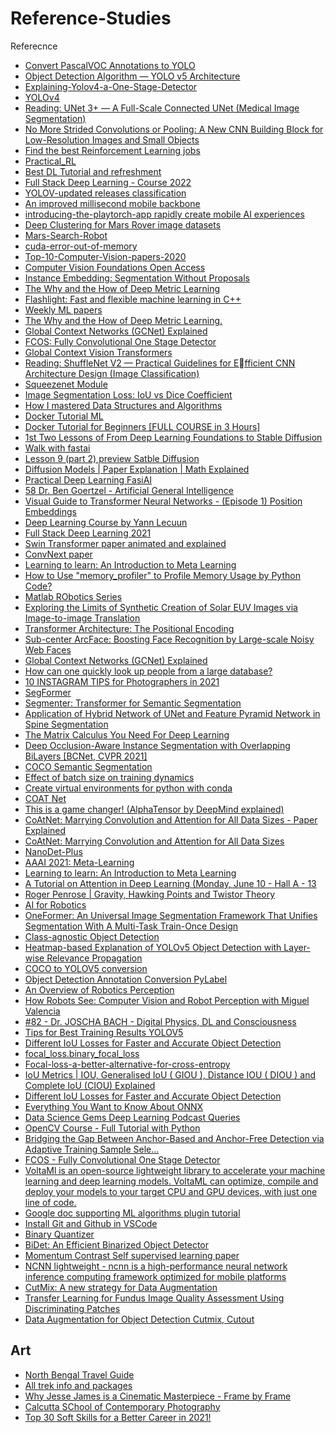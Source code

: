 # Reference-Studies
Referecnce

* [Convert PascalVOC Annotations to YOLO](https://gist.github.com/Amir22010/a99f18ca19112bc7db0872a36a03a1ec)
* [Object Detection Algorithm — YOLO v5 Architecture](https://medium.com/analytics-vidhya/object-detection-algorithm-yolo-v5-architecture-89e0a35472ef)
* [Explaining-Yolov4-a-One-Stage-Detector](https://becominghuman.ai/explaining-yolov4-a-one-stage-detector-cdac0826cbd7)
* [YOLOv4](https://jonathan-hui.medium.com/yolov4-c9901eaa8e61)
* [Reading: UNet 3+ — A Full-Scale Connected UNet (Medical Image Segmentation)](https://sh-tsang.medium.com/reading-unet-3-a-full-scale-connected-unet-medical-image-segmentation-ebb5e7f53caa)
* [No More Strided Convolutions or Pooling: A New CNN Building Block for Low-Resolution Images and Small Objects](https://arxiv.org/abs/2208.03641v1)
* [Find the best Reinforcement Learning jobs](https://www.upwork.com/freelance-jobs/reinforcement-learning/)
* [Practical_RL](https://github.com/yandexdataschool/Practical_RL)
* [Best DL Tutorial and refreshment](https://fullstackdeeplearning.com/spring2021/)
* [Full Stack Deep Learning - Course 2022](https://fullstackdeeplearning.com/course/2022/)
* [YOLOV-updated releases classification](https://github.com/ultralytics/yolov5/releases)
* [An improved millisecond mobile backbone](https://arxiv.org/abs/2206.04040)
* [introducing-the-playtorch-app rapidly create mobile AI experiences](https://pytorch.org/blog/introducing-the-playtorch-app/?content=playtorchv0.2launch)
* [Deep Clustering for Mars Rover image datasets](https://arxiv.org/ftp/arxiv/papers/1911/1911.06623.pdf)
* [Mars-Search-Robot](https://github.com/Salman-H/mars-search-robot)
* [cuda-error-out-of-memory](https://maneeshkadanasseril.medium.com/cuda-error-out-of-memory-331d47d85414)
* [Top-10-Computer-Vision-papers-2020](https://www.kdnuggets.com/2021/01/top-10-computer-vision-papers-2020.html)
* [Computer Vision Foundations Open Access](https://openaccess.thecvf.com/menu)
* [Instance Embedding: Segmentation Without Proposals](https://towardsdatascience.com/instance-embedding-instance-segmentation-without-proposals-31946a7c53e1)
* [The Why and the How of Deep Metric Learning](https://towardsdatascience.com/the-why-and-the-how-of-deep-metric-learning-e70e16e199c0)
* [Flashlight: Fast and flexible machine learning in C++](https://ai.facebook.com/blog/flashlight-fast-and-flexible-machine-learning-in-c-plus-plus/)
* [Weekly ML papers](https://papers.labml.ai/papers/weekly)
* [The Why and the How of Deep Metric Learning.](https://towardsdatascience.com/the-why-and-the-how-of-deep-metric-learning-e70e16e199c0)
* [Global Context Networks (GCNet) Explained](https://blog.paperspace.com/global-context-networks-gcnet/)
* [FCOS: Fully Convolutional One Stage Detector](https://youtu.be/_ADYE6QaAAY)
* [Global Context Vision Transformers](https://arxiv.org/pdf/2206.09959.pdf)
* [Reading: ShuffleNet V2 — Practical Guidelines for Efficient CNN Architecture Design (Image Classification)](https://sh-tsang.medium.com/reading-shufflenet-v2-practical-guidelines-for-e-fficient-cnn-architecture-design-image-287b05abc08a)
* [Squeezenet Module](https://youtu.be/ge_RT5wvHvY)
* [Image Segmentation Loss: IoU vs Dice Coefficient](https://youtu.be/AZr64OxshLo)
* [How I mastered Data Structures and Algorithms](https://youtu.be/s2mYsPWzLjg)
* [Docker Tutorial ML](https://youtu.be/0qG_0CPQhpg)
* [Docker Tutorial for Beginners [FULL COURSE in 3 Hours]](https://youtu.be/3c-iBn73dDE)
* [1st Two Lessons of From Deep Learning Foundations to Stable Diffusion](https://www.fast.ai/posts/part2-2022-preview.html)
* [Walk with fastai](https://walkwithfastai.com/)
* [Lesson 9 (part 2) preview Satble Diffusion](https://forums.fast.ai/t/lesson-9-part-2-preview/101336)
* [Diffusion Models | Paper Explanation | Math Explained](https://youtu.be/HoKDTa5jHvg)
* [Practical Deep Learning FasiAI](https://course.fast.ai/)
* [58 Dr. Ben Goertzel - Artificial General Intelligence](https://youtu.be/sw8IE3MX1SY)
* [Visual Guide to Transformer Neural Networks - (Episode 1) Position Embeddings](https://youtu.be/dichIcUZfOw)
* [Deep Learning Course by Yann Lecuun](https://atcold.github.io/pytorch-Deep-Learning/)
* [Full Stack Deep Learning 2021](https://fullstackdeeplearning.com/spring2021/)
* [Swin Transformer paper animated and explained](https://youtu.be/SndHALawoag)
* [ConvNext paper](https://www.youtube.com/watch?v=QqejV0LNDHA)
* [Learning to learn: An Introduction to Meta Learning](https://youtu.be/ByeRnmHJ-uk)
* [How to Use "memory_profiler" to Profile Memory Usage by Python Code?](https://coderzcolumn.com/tutorials/python/how-to-profile-memory-usage-in-python-using-memory-profiler)
* [Matlab RObotics Series](https://www.youtube.com/playlist?list=PLn8PRpmsu08rdL7jwgrQjewdFXxDHbyIV)
* [Exploring the Limits of Synthetic Creation of Solar EUV Images via Image-to-image
Translation](https://iopscience.iop.org/article/10.3847/1538-4357/ac867b/pdf)
* [Transformer Architecture: The Positional Encoding](https://kazemnejad.com/blog/transformer_architecture_positional_encoding/)
* [Sub-center ArcFace: Boosting Face Recognition by Large-scale Noisy Web Faces](https://paperswithcode.com/paper/sub-center-arcface-boosting-face-recognition)
* [Global Context Networks (GCNet) Explained](https://blog.paperspace.com/global-context-networks-gcnet/)
* [How can one quickly look up people from a large database?](https://datascience.stackexchange.com/questions/49581/how-can-one-quickly-look-up-people-from-a-large-database)
* [10 INSTAGRAM TIPS for Photographers in 2021](https://youtu.be/X_ZH2sjiNvo)
* [SegFormer](https://huggingface.co/docs/transformers/model_doc/segformer)
* [Segmenter: Transformer for Semantic Segmentation
](https://github.com/rstrudel/segmenter)
* [Application of Hybrid Network of UNet and Feature Pyramid Network in Spine Segmentation](https://ieeexplore.ieee.org/document/9478765)
* [The Matrix Calculus You Need For Deep Learning](https://arxiv.org/abs/1802.01528)
* [Deep Occlusion-Aware Instance Segmentation with Overlapping BiLayers [BCNet, CVPR 2021]](https://github.com/lkeab/BCNet)
* [COCO Semantic Segmentation](https://github.com/temi0506/Reference-Studies/blob/main/COCOdataset_SemanticSegmentation_Demo.ipynb)
* [Effect of batch size on training dynamics](https://medium.com/mini-distill/effect-of-batch-size-on-training-dynamics-21c14f7a716e)
* [Create virtual environments for python with conda](https://uoa-eresearch.github.io/eresearch-cookbook/recipe/2014/11/20/conda/)
* [COAT Net](https://arxiv.org/pdf/2106.04803.pdf)
* [This is a game changer! (AlphaTensor by DeepMind explained)](https://youtu.be/3N3Bl5AA5QU)
* [CoAtNet: Marrying Convolution and Attention for All Data Sizes - Paper Explained](https://www.youtube.com/watch?v=lZdyER5nOXU)
* [CoAtNet: Marrying Convolution and Attention for All Data Sizes
](https://www.youtube.com/watch?v=VoRQiKQcdcI)
* [NanoDet-Plus](https://github.com/RangiLyu/nanodet)
* [AAAI 2021: Meta-Learning](https://youtu.be/Hh9EKgWk0KY)
* [Learning to learn: An Introduction to Meta Learning](https://youtu.be/ByeRnmHJ-uk)
* [A Tutorial on Attention in Deep Learning (Monday, June 10 - Hall A - 13](https://www.facebook.com/icml.imls/videos/2970931166257998)
* [Roger Penrose | Gravity, Hawking Points and Twistor Theory](https://youtu.be/9Gl8pwY2kW8)
* [AI for Robotics](https://www.linkedin.com/posts/harshit-ahluwalia_freecourses-datascience-activity-7000775589326405632-iDC8?utm_source=share&utm_medium=member_android)
* [OneFormer: An Universal Image Segmentation Framework That Unifies Segmentation With A Multi-Task Train-Once Design](https://www.marktechpost.com/2022/11/20/oneformer-an-universal-image-segmentation-framework-that-unifies-segmentation-with-a-multi-task-train-once-design/)
* [Class-agnostic Object Detection](https://youtu.be/L15fb-oWkBs)
* [Heatmap-based Explanation of YOLOv5 Object Detection with Layer-wise Relevance Propagation](https://ieeexplore.ieee.org/document/9827744)
* [COCO to YOLOV5 conversion](https://github.com/pylabel-project/samples/blob/main/coco2yolov5.ipynb)
* [Object Detection Annotation Conversion PyLabel](https://github.com/pylabel-project/pylabel)
* [An Overview of Robotics Perception](https://www.youtube.com/watch?v=LgwjcqhkOA4)
* [How Robots See: Computer Vision and Robot Perception with Miguel Valencia](https://www.youtube.com/watch?v=DhO2ZJckiT8)
* [#82 - Dr. JOSCHA BACH - Digital Physics, DL and Consciousness ](https://www.youtube.com/watch?v=LgwjcqhkOA4)
* [Tips for Best Training Results YOLOV5](https://github.com/ultralytics/yolov5/wiki/Tips-for-Best-Training-Results)
* [Different IoU Losses for Faster and Accurate Object Detection](https://medium.com/analytics-vidhya/different-iou-losses-for-faster-and-accurate-object-detection-3345781e0bf)
* [focal_loss.binary_focal_loss](https://focal-loss.readthedocs.io/en/latest/generated/focal_loss.binary_focal_loss.html)
* [Focal-loss-a-better-alternative-for-cross-entropy](https://towardsdatascience.com/focal-loss-a-better-alternative-for-cross-entropy-1d073d92d075#:~:text=Focal%20loss%20achieves%20this%20through,to%20the%20Cross%2DEntropy%20loss.)
* [IoU Metrics | IOU, Generalised IoU ( GIOU ), Distance IOU ( DIOU ) and Complete IoU (CIOU) Explained](https://youtu.be/6gwgYa5zldg)
* [Different IoU Losses for Faster and Accurate Object Detection](https://medium.com/analytics-vidhya/different-iou-losses-for-faster-and-accurate-object-detection-3345781e0bf)
* [Everything You Want to Know About ONNX](https://www.youtube.com/watch?v=cK5AyawZSUI&t=2587s)
* [Data Science Gems Deep Learning Podcast Queries](https://www.youtube.com/@datasciencegems3186/videos)
* [OpenCV Course - Full Tutorial with Python](https://www.youtube.com/watch?v=oXlwWbU8l2o)
* [Bridging the Gap Between Anchor-Based and Anchor-Free Detection via Adaptive Training Sample Sele...](https://youtu.be/CnchEvVhI3c)
* [FCOS - Fully Convolutional One Stage Detector](https://youtu.be/zE6QmdaRk1g)
* [VoltaMl is an open-source lightweight library to accelerate your machine learning and deep learning models. VoltaML can optimize, compile and deploy your models to your target CPU and GPU devices, with just one line of code.](https://github.com/VoltaML/voltaML)
* [Google doc supporting ML algorithms plugin tutorial](https://simplemlforsheets.com/tutorial.html)
* [Install Git and Github in VSCode](https://www.jcchouinard.com/install-git-in-vscode/#:~:text=Enable%20Git%20in%20VS%20Code,-To%20enable%20Git&text=Go%20to%20File%20%3E%20Preferences,that%20the%20box%20is%20ticked)
* [Binary Quantizer](file:///C:/Users/prompt/Downloads/334-Article%20Text-738-1-10-20181224.pdf)
* [BiDet: An Efficient Binarized Object Detector](https://github.com/ZiweiWangTHU/BiDet)
* [Momentum Contrast Self supervised learning paper](https://paperswithcode.com/method/moco)
* [NCNN lightweight - ncnn is a high-performance neural network inference computing framework optimized for mobile platforms](https://github.com/Tencent/ncnn)
* [CutMix: A new strategy for Data Augmentation](https://sarthakforwet.medium.com/cutmix-a-new-strategy-for-data-augmentation-bbc1c3d29aab#61dc)
* [Transfer Learning for Fundus Image Quality Assessment Using Discriminating Patches](https://www.researchgate.net/publication/360372467_Transfer_Learning_for_Fundus_Image_Quality_Assessment_Using_Discriminating_Patches)
* [Data Augmentation for Object Detection Cutmix, Cutout](https://www.kaggle.com/code/ankursingh12/data-augmentation-for-object-detection)

## Art

* [North Bengal Travel Guide](https://nomadicweekends.com/blog/category/north-bengal/)
* [All trek info and packages](https://trekthehimalayas.com/alltreks/)
* [Why Jesse James is a Cinematic Masterpiece - Frame by Frame](https://youtu.be/-6TxS8XNZyw)
* [Calcutta SChool of Contemporary Photography](https://www.cscp.school/)
* [Top 30 Soft Skills for a Better Career in 2021!](https://youtu.be/0gUgm4zB2F4)
